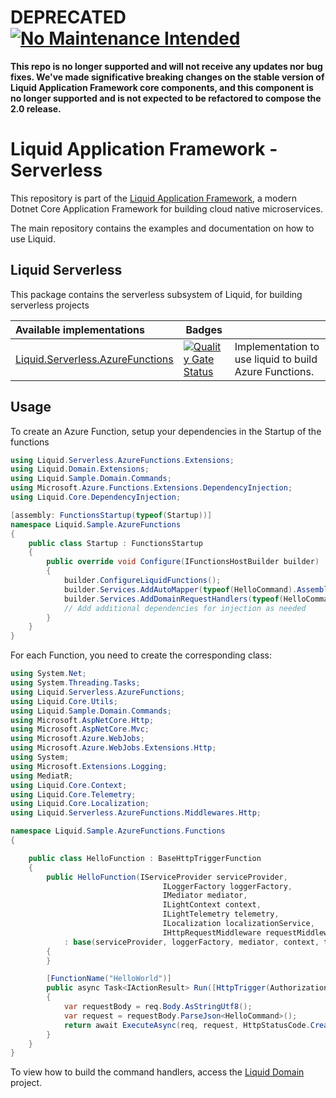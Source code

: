 # DEPRECATED [![No Maintenance Intended](http://unmaintained.tech/badge.svg)](http://unmaintained.tech/)
**This repo is no longer supported and will not receive any updates nor bug fixes. We've made significative breaking changes on the stable version of Liquid Application Framework core components, and this component is no longer supported and is not expected to be refactored to compose the 2.0 release.**

Liquid Application Framework - Serverless
=========================================

This repository is part of the [Liquid Application Framework](https://github.com/Avanade/Liquid-Application-Framework), a modern Dotnet Core Application Framework for building cloud native microservices.

The main repository contains the examples and documentation on how to use Liquid.

Liquid Serverless
-----------------

This package contains the serverless subsystem of Liquid, for building serverless projects

|Available implementations|Badges| |
|:--|--|--|
|[Liquid.Serverless.AzureFunctions](https://github.com/Avanade/Liquid.Serverless/tree/main/src/Liquid.Serverless.AzureFunctions)|[![Quality Gate Status](https://sonarcloud.io/api/project_badges/measure?project=Avanade_Liquid.Serverless.AzureFunctions&metric=alert_status)](https://sonarcloud.io/dashboard?id=Avanade_Liquid.Serverless.AzureFunctions)| Implementation to use liquid to build Azure Functions.|

Usage
-----

To create an Azure Function, setup your dependencies in the Startup of the functions

```csharp
using Liquid.Serverless.AzureFunctions.Extensions;
using Liquid.Domain.Extensions;
using Liquid.Sample.Domain.Commands;
using Microsoft.Azure.Functions.Extensions.DependencyInjection;
using Liquid.Core.DependencyInjection;

[assembly: FunctionsStartup(typeof(Startup))]
namespace Liquid.Sample.AzureFunctions
{
    public class Startup : FunctionsStartup
    {
        public override void Configure(IFunctionsHostBuilder builder)
        {
            builder.ConfigureLiquidFunctions();
            builder.Services.AddAutoMapper(typeof(HelloCommand).Assembly);
            builder.Services.AddDomainRequestHandlers(typeof(HelloCommand).Assembly);
            // Add additional dependencies for injection as needed
        }
    }
} 
```

For each Function, you need to create the corresponding class:

```csharp
using System.Net;
using System.Threading.Tasks;
using Liquid.Serverless.AzureFunctions;
using Liquid.Core.Utils;
using Liquid.Sample.Domain.Commands;
using Microsoft.AspNetCore.Http;
using Microsoft.AspNetCore.Mvc;
using Microsoft.Azure.WebJobs;
using Microsoft.Azure.WebJobs.Extensions.Http;
using System;
using Microsoft.Extensions.Logging;
using MediatR;
using Liquid.Core.Context;
using Liquid.Core.Telemetry;
using Liquid.Core.Localization;
using Liquid.Serverless.AzureFunctions.Middlewares.Http;

namespace Liquid.Sample.AzureFunctions.Functions
{

    public class HelloFunction : BaseHttpTriggerFunction
    {
        public HelloFunction(IServiceProvider serviceProvider,
                                  ILoggerFactory loggerFactory,
                                  IMediator mediator,
                                  ILightContext context,
                                  ILightTelemetry telemetry,
                                  ILocalization localizationService,
                                  IHttpRequestMiddleware requestMiddleware) 
            : base(serviceProvider, loggerFactory, mediator, context, telemetry, localizationService, requestMiddleware)
        {
        }

        [FunctionName("HelloWorld")]
        public async Task<IActionResult> Run([HttpTrigger(AuthorizationLevel.Anonymous, "post", Route = null)] HttpRequest req)
        {
            var requestBody = req.Body.AsStringUtf8();
            var request = requestBody.ParseJson<HelloCommand>();
            return await ExecuteAsync(req, request, HttpStatusCode.Created);
        }
    }
}
```

To view how to build the command handlers, access the [Liquid Domain](https://github.com/Avanade/Liquid.Domain) project.
